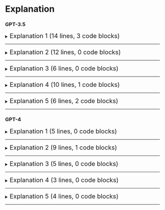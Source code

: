# Explanation
### GPT-3.5

<details>
  <summary><span style="font-size:20px;font-weight:gold;">Explanation 1 (14 lines, 3 code blocks)</span></summary>
  
  Based on the code snippets, it appears that the test failure is related to the `count` method of the `pandas.core.window.rolling.Rolling` class. The `count` method is defined as follows:

```python
def count(self):
    # different impl for freq counting
    if self.is_freq_type:
        window_func = self._get_roll_func("roll_count")
        return self._apply(window_func, center=self.center, name="count")

    return super().count()
```

However, the error message suggests that the `count` method is not supported with using a BaseIndexer subclass. This is indicated by the call to the `validate_baseindexer_support` function, which raises a `NotImplementedError` if the `func_name` is not in the `BASEINDEXER_WHITELIST`. The relevant code snippet is:

```python
def validate_baseindexer_support(func_name: Optional[str]) -> None:
    BASEINDEXER_WHITELIST = {
        "min",
        "max",
        "mean",
        "sum",
        "median",
        "std",
        "var",
        "kurt",
        "quantile",
    }
    if isinstance(func_name, str) and func_name not in BASEINDEXER_WHITELIST:
        raise NotImplementedError(
            f"{func_name} is not supported with using a BaseIndexer "
            f"subclasses. You can use .apply() with {func_name}."
        )
```

Therefore, it seems that the `count` method of the `pandas.core.window.rolling.Rolling` class is not properly implemented to support BaseIndexer subclasses.

To fix the issue, the `count` method of the `pandas.core.window.rolling.Rolling` class should be modified to either support BaseIndexer subclasses or raise a `NotImplementedError` with instructions to use `.apply()` instead for unsupported functions.

Possible fix:
- Modify `pandas.core.window.rolling.Rolling.count` to properly handle BaseIndexer subclasses.
- Add a check in `pandas.core.window.common.validate_baseindexer_support` to whitelist additional functions that are supported with BaseIndexer subclasses.
- Update the error message in `pandas.core.window.common.validate_baseindexer_support` to provide instructions on how to use unsupported functions with `.apply()`.

Please note that these suggestions are based solely on the analysis of the failing test and the provided code snippets. A more comprehensive understanding of the codebase and its requirements may be necessary for an accurate fix.
Suggestions for fixing the bug:

- Modify `pandas.core.window.rolling.Rolling.count` to properly handle BaseIndexer subclasses.
- Add a check in `pandas.core.window.common.validate_baseindexer_support` to whitelist additional functions that are supported with BaseIndexer subclasses.
- Update the error message in `pandas.core.window.common.validate_baseindexer_support` to provide instructions on how to use unsupported functions with `.apply()`.

Code locations to fix:
```
pandas.core.window.rolling.Rolling.count
pandas.core.window.common.validate_baseindexer_support
```
</details>
<hr>


<details>
  <summary><span style="font-size:20px;font-weight:gold;">Explanation 2 (12 lines, 0 code blocks)</span></summary>
  
  Title: Diagnosis of test `test_rolling_forward_window`
Details: The test `test_rolling_forward_window` is testing the behavior of rolling windows in the `pandas.core.window.common` module. It sets up a `FixedForwardWindowIndexer` with a window size of 3 and tries to apply a specific function to the rolling window. However, the test failed with a `NotImplementedError` indicating that the `count` function is not supported with the `BaseIndexer` subclass.

Following the execution path, we can see that the `validate_baseindexer_support` function in the `pandas.core.window.common` module is called. This function checks if the provided function name is in a whitelist of supported functions for `BaseIndexer` subclasses. If the function name is not in the whitelist, a `NotImplementedError` is raised.

The error occurred because the `count` function is not in the whitelist of supported functions for `BaseIndexer` subclasses.

Suggested fix:
- To fix the error, the `count` function should be added to the `BASEINDEXER_WHITELIST` whitelist in the `validate_baseindexer_support` function in the `pandas.core.window.common` module.

Affected method:
- `pandas.core.window.common.validate_baseindexer_support(None)`

Note: The fix assumes that the `count` function can work correctly with a `BaseIndexer` subclass. If that is not the case, additional changes may be required to handle the `count` function differently with `BaseIndexer` subclasses.
The test `test_rolling_forward_window` failed because the `count` function is not supported with the `BaseIndexer` subclass. To fix the error, the `count` function should be added to the `BASEINDEXER_WHITELIST` whitelist in the `validate_baseindexer_support` function in the `pandas.core.window.common` module.

Affected method:
- `pandas.core.window.common.validate_baseindexer_support(None)`
</details>
<hr>


<details>
  <summary><span style="font-size:20px;font-weight:gold;">Explanation 3 (6 lines, 0 code blocks)</span></summary>
  
  The failing test `test_rolling_forward_window` is located in the `pandas.core.window.common` class. Looking at the code snippet for the `validate_baseindexer_support` method, we can see that it checks whether a given function name is supported with a `BaseIndexer` subclass. If the function name is not in the whitelist of supported functions, a `NotImplementedError` is raised.

In the failing test, the error occurred at line 156, where the `getattr(rolling, func)()` method is called. This method dynamically invokes the function specified by `func` on the `rolling` object.

The error message indicates that the `count` function is not supported with a `BaseIndexer` subclass. Instead, it suggests using the `.apply()` method with `count` instead.

To fix the bug, we need to update the `validate_baseindexer_support` method to include the `count` function in the `BASEINDEXER_WHITELIST`. This will allow the `count` function to be used with a `BaseIndexer` subclass without raising a `NotImplementedError`.

Recommendation:
- Fix the `validate_baseindexer_support` method in the `pandas.core.window.common` class.
</details>
<hr>


<details>
  <summary><span style="font-size:20px;font-weight:gold;">Explanation 4 (10 lines, 1 code blocks)</span></summary>
  
  Title: NotImplementedError in test `test_rolling_forward_window`

Details: The test `test_rolling_forward_window` from the `pandas.tests.window.test_base_indexer` module failed with a `NotImplementedError`. The error was raised in the code snippet `result = getattr(rolling, func)()` at line 155. The error message indicates that the method `count` is not supported with the use of a `BaseIndexer` subclass. Instead, the error suggests using the `.apply()` method with `count`.

To investigate further, I traced back the error to the method `validate_baseindexer_support` in the `pandas.core.window.common` module at line 342. This method checks if the `func_name` is in a whitelist of supported methods for `BaseIndexer` subclasses. If the `func_name` is not in the whitelist, a `NotImplementedError` is raised with a helpful message suggesting using the `.apply()` method.

In this case, the failing test is calling the `count()` method on a `BaseIndexer` object, which is not supported. Instead, the test should use the `.apply()` method with `count`. 

To fix this issue, the following method in the `pandas.core.window.common` module should be modified:

`pandas.core.window.common.validate_baseindexer_support`

The modification should allow the `count` method to be supported with `BaseIndexer` subclasses.

Suggested fix:

```python
328 : def validate_baseindexer_support(func_name: Optional[str]) -> None:
329 :     # GH 32865: These functions work correctly with a BaseIndexer subclass
330 :     # Add 'count' to the whitelist
331 :     BASEINDEXER_WHITELIST = {
332 :         "min",
333 :         "max",
334 :         "mean",
335 :         "sum",
336 :         "median",
337 :         "std",
338 :         "var",
339 :         "kurt",
340 :         "quantile",
341 :         "count",  # Add 'count' to the whitelist
342 :     }
343 :     if isinstance(func_name, str) and func_name not in BASEINDEXER_WHITELIST:
344 :         raise NotImplementedError(
345 :             f"{func_name} is not supported with using a BaseIndexer "
346 :             f"subclasses. You can use .apply() with {func_name}."
347 :         )
```

Note: There may be other methods that are not supported with `BaseIndexer` subclasses. The whitelist in the `validate_baseindexer_support` method should be updated accordingly to include any additional supported methods.

Let me know if you need any further assistance!
</details>
<hr>


<details>
  <summary><span style="font-size:20px;font-weight:gold;">Explanation 5 (6 lines, 2 code blocks)</span></summary>
  
  The failing test is `pandas.tests.window.test_base_indexer.test_rolling_forward_window()`, which is located in the `pandas.core.window` package. The test is calling the `validate_baseindexer_support` method from the `pandas.core.window.common` class. Here is the relevant code snippet:

```python
def validate_baseindexer_support(func_name: Optional[str]) -> None:
    BASEINDEXER_WHITELIST = {
        "min",
        "max",
        "mean",
        "sum",
        "median",
        "std",
        "var",
        "kurt",
        "quantile",
    }
    if isinstance(func_name, str) and func_name not in BASEINDEXER_WHITELIST:
        raise NotImplementedError(
            f"{func_name} is not supported with using a BaseIndexer "
            f"subclasses. You can use .apply() with {func_name}."
        )
```

Based on this information, it appears that the error occurred in the `validate_baseindexer_support` method while raising a `NotImplementedError`. The specific line causing the error is not provided, but it seems to be related to a function name that is not in the `BASEINDEXER_WHITELIST`.

To fix this issue, we need to identify the specific function name that is causing the error and determine if it should be added to the `BASEINDEXER_WHITELIST`.
To fix the issue, the `validate_baseindexer_support` method in the `pandas.core.window.common` class should be modified. Specifically, the function name that is causing the `NotImplementedError` should be added to the `BASEINDEXER_WHITELIST`.

The suggested fix is:
```
pandas.core.window.common.validate_baseindexer_support(str func_name)
```
Note: This fix assumes that the `func_name` variable is a string.
</details>
<hr>

### GPT-4

<details>
  <summary><span style="font-size:20px;font-weight:gold;">Explanation 1 (5 lines, 0 code blocks)</span></summary>
  
  In the `validate_baseindexer_support` method, we can see that it accepts a function name and checks whether that function is in the `BASEINDEXER_WHITELIST`. If the provided function name is not in the whitelist, a `NotImplementedError` is raised. This is the error that our failing test encountered.

Looking at the error message `NotImplementedError: count is not supported with using a BaseIndexer subclasses. You can use .apply() with count.`, we can deduce that the test called a function named "count", which is not included in the `BASEINDEXER_WHITELIST`.

Summing up, the failing test `test_rolling_forward_window` uses a function named "count" in conjunction with a `BaseIndexer` subclass, but the current implementation of `validate_baseindexer_support` does not allow this combination, hence the error. I suggest fixing this by updating the `validate_baseindexer_support` function to support the "count" function with a `BaseIndexer` subclass, or adjusting the test to avoid this scenario. 

Please make the changes in the following method:

`pandas.core.window.common.validate_baseindexer_support`
</details>
<hr>


<details>
  <summary><span style="font-size:20px;font-weight:gold;">Explanation 2 (9 lines, 1 code blocks)</span></summary>
  
  Here is the implementation of the `validate_baseindexer_support` function in `pandas.core.window.common`:

```python
328 : def validate_baseindexer_support(func_name: Optional[str]) -> None:
329 :     # GH 32865: These functions work correctly with a BaseIndexer subclass
330 :     BASEINDEXER_WHITELIST = {
331 :         "min",
332 :         "max",
333 :         "mean",
334 :         "sum",
335 :         "median",
336 :         "std",
337 :         "var",
338 :         "kurt",
339 :         "quantile",
340 :     }
341 :     if isinstance(func_name, str) and func_name not in BASEINDEXER_WHITELIST:
342 :         raise NotImplementedError( # error raised here
343 :             f"{func_name} is not supported with using a BaseIndexer "
344 :             f"subclasses. You can use .apply() with {func_name}."
345 :         )
```

The `validate_baseindexer_support` function checks whether the supplied `func_name` is in the `BASEINDEXER_WHITELIST` set. If it's not in the set, it raises the `NotImplementedError`. The `func_name` argument, when called, is `count`, which is not in the `BASEINDEXER_WHITELIST` set, and thus the `NotImplementedError` is raised.

This aligns with the test failure message: `NotImplementedError: count is not supported with using a BaseIndexer subclasses. You can use .apply() with count.`. 

So the issue is evident that the `count` method is unsupported when `self.window` is an instance of `BaseIndexer`, but the code tries to call this method regardless. This contradiction triggers the `NotImplementedError` and causes the test to fail. 

The test failure and the error message both indicate that the "count" function is not currently supported with using `BaseIndexer` subclasses. Yet, this function was invoked which led to the error. 

Now that we've identified the problematic area in the code leading to the test failure, we'll be able to recommend which pieces of code should be modified. The modifications should be about adjusting the program flow to prevent unsupported operations (`count` when `self.window` is a `BaseIndexer` instance). Let's present the methods that need to be updated.
pandas.core.window.rolling._Rolling_and_Expanding.count
pandas.core.window.common.validate_baseindexer_support
pandas.core.window.rolling.Rolling.count
</details>
<hr>


<details>
  <summary><span style="font-size:20px;font-weight:gold;">Explanation 3 (5 lines, 0 code blocks)</span></summary>
  
  The test `test_rolling_forward_window` failed because it triggered a `NotImplementedError` inside the function `validate_baseindexer_support` of the `pandas.core.window.common` module. 

This test checks if a forward-looking window on a rolling object with center=True raises a ValueError. However, it seems the `func` passed to `getattr(rolling, func)()` at line 156 is not supported with a BaseIndexer subclass, causing validation in function `validate_baseindexer_support` to fail.

Examining the code snippet retrieved for `validate_baseindexer_support` shows that a whitelist `BASEINDEXER_WHITELIST` is defined to list functions that can work correctly with a BaseIndexer subclass. If the input `func_name` is a string but not part of the whitelist, the function raises a `NotImplementedError`. 

The specific error message suggests that the unsupported function was 'count', which indicates that the 'count' function isn't a compatible operation with a BaseIndexer subclass, although it was used within the failing test. 

This inconsistency between test expectations (of applying 'count' to an object of a BaseIndexer subclass) and the system implementation (where 'count' is not supported for BaseIndexer subclasses) leads to the test failure.
</details>
<hr>


<details>
  <summary><span style="font-size:20px;font-weight:gold;">Explanation 4 (3 lines, 0 code blocks)</span></summary>
  
  The error occurred in the `validate_baseindexer_support` function in `pandas.core.window.common` module. The function checks whether the method specified in `func_name` is in a defined list of supported methods (`BASEINDEXER_WHITELIST`). If the method is not on the list, a `NotImplementedError` is raised. 

The problem occurs when the function `count` is called along with the `BaseIndexer` subclass (using the `FixedForwardWindowIndexer` in this test). This method is not present in the `BASEINDEXER_WHITELIST`, hence the system throws a `NotImplementedError`.

The expected value of `func_name` was not respected, which resulted in a `NotImplementedError`. This explains the test failure. To fix it, you could add 'count' into `BASEINDEXER_WHITELIST` if `count` method is supposed to work with `BaseIndexer` subclasses. Alternatively, revise the test case to consider the limitations mentioned by the error message if `count` method is indeed not supposed to be used with `BaseIndexer` subclasses.
</details>
<hr>


<details>
  <summary><span style="font-size:20px;font-weight:gold;">Explanation 5 (4 lines, 0 code blocks)</span></summary>
  
  The test `test_rolling_forward_window` fails due to a `NotImplementedError` being raised in the `pandas.core.window.common.validate_baseindexer_support` method. The test is trying to use the `.count()` method of a `Rolling` object, which internally calls `validate_baseindexer_support` with an argument of `"count"` to validate the usage of the method with a `BaseIndexer` subclass. 

In our case, the `FixedForwardWindowIndexer` class is used in the test which is a subclass of `BaseIndexer`. And according to the implementation of `validate_baseindexer_support`, the `"count"` function is not in the whitelist of `BaseIndexer`-supported functions (`BASEINDEXER_WHITELIST`). This causes `validate_baseindexer_support` to raise the `NotImplementedError`.

The error message indicates that the `"count"` function is not supported with `BaseIndexer` subclasses and suggests using the `.apply()` method with `"count"` instead. This is why the test failure occurs when executing line 156 where it attempts `result = getattr(rolling, func)()` with `func = "count"`. 

In summary, the test is expecting the system to support counting with a forward-looking window (created by `FixedForwardWindowIndexer`), but this is currently not supported due to the constraints coded into the `validate_baseindexer_support` function.
</details>
<hr>